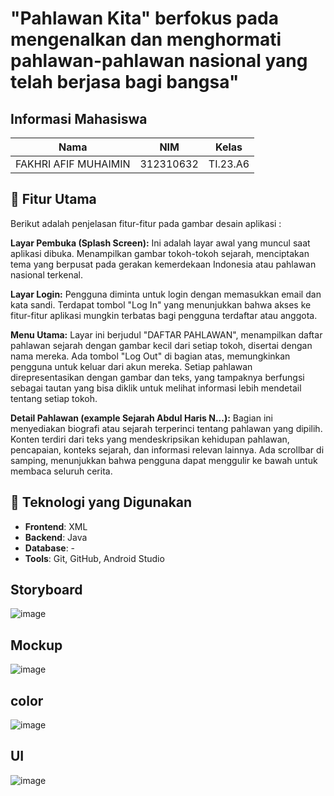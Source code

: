 # "Pahlawan Kita" berfokus pada mengenalkan dan menghormati pahlawan-pahlawan nasional yang telah berjasa bagi bangsa"
## Informasi Mahasiswa

| Nama                      | NIM          | Kelas              | 
|---------------------------|--------------|--------------------|
| FAKHRI AFIF MUHAIMIN      | 312310632    | TI.23.A6           | 

## 🎯 Fitur Utama
Berikut adalah penjelasan fitur-fitur pada gambar desain aplikasi :

**Layar Pembuka (Splash Screen):**
Ini adalah layar awal yang muncul saat aplikasi dibuka. Menampilkan gambar tokoh-tokoh sejarah, menciptakan tema yang berpusat pada gerakan kemerdekaan Indonesia atau pahlawan nasional terkenal.

**Layar Login:**
Pengguna diminta untuk login dengan memasukkan email dan kata sandi.
Terdapat tombol "Log In" yang menunjukkan bahwa akses ke fitur-fitur aplikasi mungkin terbatas bagi pengguna terdaftar atau anggota.

**Menu Utama:**
Layar ini berjudul "DAFTAR PAHLAWAN", menampilkan daftar pahlawan sejarah dengan gambar kecil dari setiap tokoh, disertai dengan nama mereka.
Ada tombol "Log Out" di bagian atas, memungkinkan pengguna untuk keluar dari akun mereka.
Setiap pahlawan direpresentasikan dengan gambar dan teks, yang tampaknya berfungsi sebagai tautan yang bisa diklik untuk melihat informasi lebih mendetail tentang setiap tokoh.

**Detail Pahlawan (example Sejarah Abdul Haris N...):**
Bagian ini menyediakan biografi atau sejarah terperinci tentang pahlawan yang dipilih.
Konten terdiri dari teks yang mendeskripsikan kehidupan pahlawan, pencapaian, konteks sejarah, dan informasi relevan lainnya.
Ada scrollbar di samping, menunjukkan bahwa pengguna dapat menggulir ke bawah untuk membaca seluruh cerita.

## 🚀 Teknologi yang Digunakan

- **Frontend**: XML
- **Backend**: Java
- **Database**: -
- **Tools**: Git, GitHub, Android Studio

## Storyboard
  ![image](ss/ss1.png)

  ## Mockup
 ![image](ss/ss1.png)

## color
 ![image](ss/ss1.png)


  ## UI
   ![image](ss/ss1.png)

